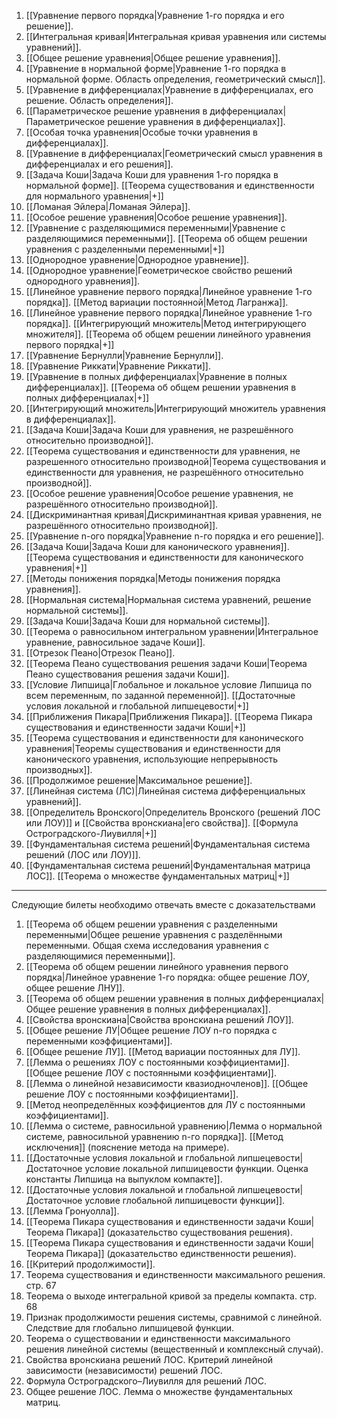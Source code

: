 1. [[Уравнение первого порядка|Уравнение 1-го порядка и его решение]].
2. [[Интегральная кривая|Интегральная кривая уравнения или системы уравнений]].
3. [[Общее решение уравнения|Общее решение уравнения]].
4. [[Уравнение в нормальной форме|Уравнение 1-го порядка в нормальной форме. Область определения, геометрический смысл]].
5. [[Уравнение в дифференциалах|Уравнение в дифференциалах, его решение. Область определения]].
6. [[Параметрическое решение уравнения в дифференциалах|Параметрическое решение уравнения в дифференциалах]].
7. [[Особая точка уравнения|Особые точки уравнения в дифференциалах]].
8. [[Уравнение в дифференциалах|Геометрический смысл уравнения в дифференциалах и его решения]].
9. [[Задача Коши|Задача Коши для уравнения 1-го порядка в нормальной форме]]. [[Теорема существования и единственности для нормального уравнения|+]]
10. [[Ломаная Эйлера|Ломаная Эйлера]].
11. [[Особое решение уравнения|Особое решение уравнения]].
12. [[Уравнение с разделяющимися переменными|Уравнение с разделяющимися переменными]]. [[Теорема об общем решении уравнения с разделенными переменными|+]]
13. [[Однородное уравнение|Однородное уравнение]].
14. [[Однородное уравнение|Геометрическое свойство решений однородного уравнения]].
15. [[Линейное уравнение первого порядка|Линейное уравнение 1-го порядка]]. [[Метод вариации постоянной|Метод Лагранжа]].
16. [[Линейное уравнение первого порядка|Линейное уравнение 1-го порядка]]. [[Интегрирующий множитель|Метод интегрирующего множителя]]. [[Теорема об общем решении линейного уравнения первого порядка|+]]
17. [[Уравнение Бернулли|Уравнение Бернулли]].
18. [[Уравнение Риккати|Уравнение Риккати]].
19. [[Уравнение в полных дифференциалах|Уравнение в полных дифференциалах]]. [[Теорема об общем решении уравнения в полных дифференциалах|+]]
20. [[Интегрирующий множитель|Интегрирующий множитель уравнения в дифференциалах]].
21. [[Задача Коши|Задача Коши для уравнения, не разрешённого относительно производной]].
22. [[Теорема существования и единственности для уравнения, не разрешенного относительно производной|Теорема существования и единственности для уравнения, не разрешённого относительно производной]].
23. [[Особое решение уравнения|Особое решение уравнения, не разрешённого относительно производной]].
24. [[Дискриминантная кривая|Дискриминантная кривая уравнения, не разрешённого относительно производной]].
25. [[Уравнение n-ого порядка|Уравнение n-го порядка и его решение]].
26. [[Задача Коши|Задача Коши для канонического уравнения]]. [[Теорема существования и единственности для канонического уравнения|+]]
27. [[Методы понижения порядка|Методы понижения порядка уравнения]].
28. [[Нормальная система|Нормальная система уравнений, решение нормальной системы]].
29. [[Задача Коши|Задача Коши для нормальной системы]].
30. [[Теорема о равносильном интегральном уравнении|Интегральное уравнение, равносильное задаче Коши]].
31. [[Отрезок Пеано|Отрезок Пеано]].
32. [[Теорема Пеано существования решения задачи Коши|Теорема Пеано существования решения задачи Коши]].
33. [[Условие Липшица|Глобальное и локальное условие Липшица по всем переменным, по заданной переменной]]. [[Достаточные условия локальной и глобальной липшецевости|+]]
34. [[Приближения Пикара|Приближения Пикара]]. [[Теорема Пикара существования и единственности задачи Коши|+]]
35. [[Теорема существования и единственности для канонического уравнения|Теоремы существования и единственности для канонического уравнения, использующие непрерывность производных]].
36. [[Продолжимое решение|Максимальное решение]].
37. [[Линейная система (ЛС)|Линейная система дифференциальных уравнений]].
38. [[Определитель Вронского|Определитель Вронского (решений ЛОС или ЛОУ)]] и [[Свойства вронскиана|его свойства]]. [[Формула Остроградского-Лиувилля|+]]
39. [[Фундаментальная система решений|Фундаментальная система решений (ЛОС или ЛОУ)]].
40. [[Фундаментальная система решений|Фундаментальная матрица ЛОС]]. [[Теорема о множестве фундаментальных матриц|+]]

---

Следующие билеты необходимо отвечать вместе с доказательствами
1. [[Теорема об общем решении уравнения с разделенными переменными|Общее решение уравнения с разделёнными переменными. Общая схема исследования уравнения с разделяющимися переменными]].
2. [[Теорема об общем решении линейного уравнения первого порядка|Линейное уравнение 1-го порядка: общее решение ЛОУ, общее решение ЛНУ]].
3. [[Теорема об общем решении уравнения в полных дифференциалах|Общее решение уравнения в полных дифференциалах]].
4. [[Свойства вронскиана|Свойства вронскиана решений ЛОУ]].
5. [[Общее решение ЛУ|Общее решение ЛОУ n-го порядка с переменными коэффициентами]].
6. [[Общее решение ЛУ]]. [[Метод вариации постоянных для ЛУ]].
7. [[Лемма о решениях ЛОУ с постоянными коэффициентами]]. [[Общее решение ЛОУ с постоянными коэффициентами]].
8. [[Лемма о линейной независимости квазиодночленов]]. [[Общее решение ЛОУ с постоянными коэффициентами]].
9. [[Метод неопределённых коэффициентов для ЛУ с постоянными коэффициентами]].
10. [[Лемма о системе, равносильной уравнению|Лемма о нормальной системе, равносильной уравнению n-го порядка]]. [[Метод исключения]] (пояснение метода на примере).
11. [[Достаточные условия локальной и глобальной липшецевости|Достаточное условие локальной липшицевости функции. Оценка константы Липшица на выпуклом компакте]].
12. [[Достаточные условия локальной и глобальной липшецевости|Достаточное условие глобальной липшицевости функции]].
13. [[Лемма Гронуолла]].
14. [[Теорема Пикара существования и единственности задачи Коши|Теорема Пикара]] (доказательство существования решения).
15. [[Теорема Пикара существования и единственности задачи Коши|Теорема Пикара]] (доказательство единственности решения).
16. [[Критерий продолжимости]].
17. Теорема существования и единственности максимального решения. стр. 67
18. Теорема о выходе интегральной кривой за пределы компакта. стр. 68
19. Признак продолжимости решения системы, сравнимой с линейной. Следствие для глобально липшицевой функции.
20. Теорема о существовании и единственности максимального решения линейной системы (вещественный и комплексный случай).
21. Свойства вронскиана решений ЛОС. Критерий линейной зависимости (независимости) решений ЛОС.
22. Формула Остроградского–Лиувилля для решений ЛОС.
23. Общее решение ЛОС. Лемма о множестве фундаментальных матриц.
